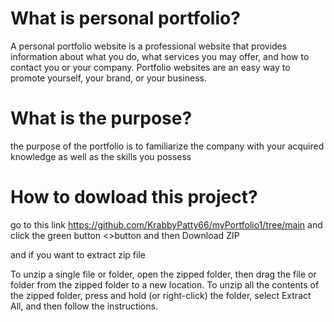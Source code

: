 # What is personal portfolio?
A personal portfolio website is a professional website that provides information about what you do, what services you may offer, and how to contact you or your company. Portfolio websites are an easy way to promote yourself, your brand, or your business.
# What is the purpose?
the purpose of the portfolio is to familiarize the company with your acquired knowledge as well as the skills you possess
# How to dowload this project?

go to this link
https://github.com/KrabbyPatty66/myPortfolio1/tree/main
and click the green button <>button 
and then Download ZIP

and if you want to extract zip file 

To unzip a single file or folder, open the zipped folder, then drag the file or folder from the zipped folder to a new location.
To unzip all the contents of the zipped folder, press and hold (or right-click) the folder, select Extract All, and then follow the instructions.
